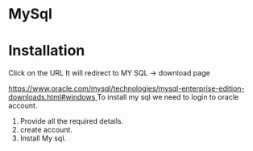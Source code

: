 # MySql

# Installation
Click on the URL It will redirect to MY SQL -> download page

[https://www.oracle.com/mysql/technologies/mysql-enterprise-edition-downloads.html#windows
](https://dev.mysql.com/downloads/file/?id=541636)
To install my sql we need to login to oracle account.
1. Provide all the required details.
2. create account.
3. Install My sql.
